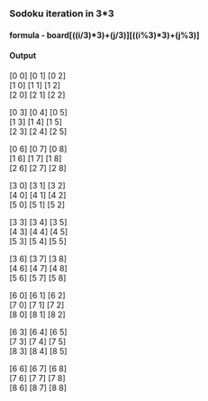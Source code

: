 ### Sodoku iteration in 3*3
#### formula - board[((i/3)*3)+(j/3)][((i%3)*3)+(j%3)]
#### Output

[0 0]  [0 1]  [0 2]  
[1 0]  [1 1]  [1 2]  
[2 0]  [2 1]  [2 2] 
 
[0 3]  [0 4]  [0 5]  
[1 3]  [1 4]  [1 5]  
[2 3]  [2 4]  [2 5] 

[0 6]  [0 7]  [0 8]  
[1 6]  [1 7]  [1 8]  
[2 6]  [2 7]  [2 8] 

[3 0]  [3 1]  [3 2]  
[4 0]  [4 1]  [4 2]  
[5 0]  [5 1]  [5 2] 

[3 3]  [3 4]  [3 5]  
[4 3]  [4 4]  [4 5]  
[5 3]  [5 4]  [5 5] 

[3 6]  [3 7]  [3 8]  
[4 6]  [4 7]  [4 8]  
[5 6]  [5 7]  [5 8] 

[6 0]  [6 1]  [6 2]  
[7 0]  [7 1]  [7 2]  
[8 0]  [8 1]  [8 2] 

[6 3]  [6 4]  [6 5]  
[7 3]  [7 4]  [7 5]  
[8 3]  [8 4]  [8 5] 
 
[6 6]  [6 7]  [6 8]  
[7 6]  [7 7]  [7 8]  
[8 6]  [8 7]  [8 8] 
